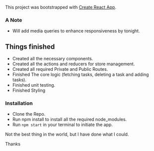 This project was bootstrapped with [Create React App](https://github.com/facebook/create-react-app).

### A Note

- Will add media queries to enhance responsiveness by tonight.

## Things finished

- Created all the necessary components.
- Created all the actions and reducers for store management.
- Created all required Private and Public Routes.
- Finished The core logic (fetching tasks, deleting a task and adding tasks).
- Finished unit testing.
- Finished Styling

### Installation

- Clone the Repo.
- Run npm install to install all the required node_modules.
- Run `npm start` in your terminal to initiate the app.

Not the best thing in the world, but I have done what I could.

Thanks
